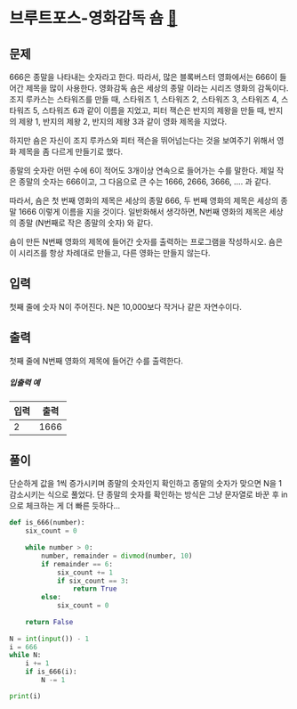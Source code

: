 # 브루트포스-영화감독 숌 [🔗](https://www.acmicpc.net/problem/1436)

## 문제

666은 종말을 나타내는 숫자라고 한다. 따라서, 많은 블록버스터 영화에서는 666이 들어간 제목을 많이 사용한다. 영화감독 숌은 세상의 종말 이라는 시리즈 영화의 감독이다. 조지 루카스는 스타워즈를 만들 때, 스타워즈 1, 스타워즈 2, 스타워즈 3, 스타워즈 4, 스타워즈 5, 스타워즈 6과 같이 이름을 지었고, 피터 잭슨은 반지의 제왕을 만들 때, 반지의 제왕 1, 반지의 제왕 2, 반지의 제왕 3과 같이 영화 제목을 지었다.

하지만 숌은 자신이 조지 루카스와 피터 잭슨을 뛰어넘는다는 것을 보여주기 위해서 영화 제목을 좀 다르게 만들기로 했다.

종말의 숫자란 어떤 수에 6이 적어도 3개이상 연속으로 들어가는 수를 말한다. 제일 작은 종말의 숫자는 666이고, 그 다음으로 큰 수는 1666, 2666, 3666, .... 과 같다.

따라서, 숌은 첫 번째 영화의 제목은 세상의 종말 666, 두 번째 영화의 제목은 세상의 종말 1666 이렇게 이름을 지을 것이다. 일반화해서 생각하면, N번째 영화의 제목은 세상의 종말 (N번째로 작은 종말의 숫자) 와 같다.

숌이 만든 N번째 영화의 제목에 들어간 숫자를 출력하는 프로그램을 작성하시오. 숌은 이 시리즈를 항상 차례대로 만들고, 다른 영화는 만들지 않는다.

## 입력

첫째 줄에 숫자 N이 주어진다. N은 10,000보다 작거나 같은 자연수이다.

## 출력

첫째 줄에 N번째 영화의 제목에 들어간 수를 출력한다.

##### 입출력 예

| 입력 | 출력 |
| ---- | ---- |
| 2    | 1666 |

## 풀이

단순하게 값을 1씩 증가시키며 종말의 숫자인지 확인하고 종말의 숫자가 맞으면 N을 1 감소시키는 식으로 풀었다. 단 종말의 숫자를 확인하는 방식은 그냥 문자열로 바꾼 후 in으로 체크하는 게 더 빠른 듯하다...

```python
def is_666(number):
    six_count = 0
    
    while number > 0:
        number, remainder = divmod(number, 10)
        if remainder == 6:
            six_count += 1
            if six_count == 3:
                return True
        else:
            six_count = 0
    
    return False
            
N = int(input()) - 1
i = 666
while N:
    i += 1
    if is_666(i):
        N -= 1

print(i)
```


